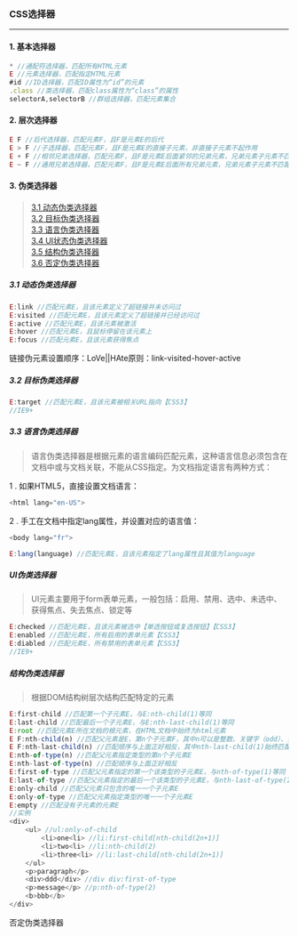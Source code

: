 ### CSS选择器
***
#### 1. 基本选择器
```javascript
* //通配符选择器，匹配所有HTML元素
E //元素选择器，匹配指定HTML元素
#id //ID选择器，匹配ID属性为“id”的元素
.class //类选择器，匹配class属性为“class”的属性
selectorA,selectorB //群组选择器，匹配元素集合
```
#### 2. 层次选择器
```javascript
E F //后代选择器，匹配元素F，且F是元素E的后代
E > F //子选择器，匹配元素F，且F是元素E的直接子元素，非直接子元素不起作用
E + F //相邻兄弟选择器，匹配元素F，且F是元素E后面紧邻的兄弟元素，兄弟元素子元素不匹配
E ~ F //通用兄弟选择器，匹配元素F，且F是元素E后面所有兄弟元素，兄弟元素子元素不匹配【CSS3】
```
#### 3. 伪类选择器
>[3.1 动态伪类选择器](#dynamic)  
>[3.2 目标伪类选择器](#target)  
>[3.3 语言伪类选择器](#language)  
>[3.4 UI状态伪类选择器](#ui)  
>[3.5 结构伪类选择器](#construct)  
>[3.6 否定伪类选择器](#deny) 

<a name="dynamic"></a> 
##### 3.1 动态伪类选择器
```javascript
E:link //匹配元素E，且该元素定义了超链接并未访问过
E:visited //匹配元素E，且该元素定义了超链接并已经访问过
E:active //匹配元素E，且该元素被激活
E:hover //匹配元素E，且鼠标停留在该元素上
E:focus //匹配元素E，且该元素获得焦点
```
链接伪元素设置顺序：LoVe||HAte原则：link-visited-hover-active
<a name="target"></a>
##### 3.2 目标伪类选择器
```javascript
E:target //匹配元素E，且该元素被相关URL指向【CSS3】
//IE9+
```
<a name="language"></a>
##### 3.3 语言伪类选择器
>语言伪类选择器是根据元素的语言编码匹配元素，这种语言信息必须包含在文档中或与文档关联，不能从CSS指定。为文档指定语言有两种方式：

1 . 如果HTML5，直接设置文档语言：
```javascript
<html lang="en-US">
```
2 . 手工在文档中指定lang属性，并设置对应的语言值：
```javascript
<body lang="fr">
```
```javascript
E:lang(language) //匹配元素E，且该元素指定了lang属性且其值为language
```
<a name="ui"></a>
##### UI伪类选择器
>UI元素主要用于form表单元素，一般包括：启用、禁用、选中、未选中、获得焦点、失去焦点、锁定等

```javascript
E:checked //匹配元素E，且该元素被选中【单选按钮或复选按钮】【CSS3】
E:enabled //匹配元素E，所有启用的表单元素【CSS3】
E:diabled //匹配元素E，所有禁用的表单元素【CSS3】
//IE9+
```
<a name="construct"></a>
##### 结构伪类选择器
>根据DOM结构树层次结构匹配特定的元素

```javascript
E:first-child //匹配第一个子元素E，与E:nth-child(1)等同
E:last-child //匹配最后一个子元素E，与E:nth-last-child(1)等同
E:root //匹配元素E所在文档的根元素，在HTML文档中始终为html元素
E F:nth-child(n) //匹配父元素是E，第n个子元素F，其中n可以是整数、关键字（odd）、公式（-n+1），而且n起始值为1
E F:nth-last-child(n) //匹配顺序与上面正好相反，其中nth-last-child(1)始终匹配最后一个元素
E:nth-of-type(n) //匹配父元素指定类型的第n个子元素E
E:nth-last-of-type(n) //匹配顺序与上面正好相反
E:first-of-type //匹配父元素指定的第一个该类型的子元素E，与nth-of-type(1)等同
E:last-of-type //匹配父元素指定的最后一个该类型的子元素E，与nth-last-of-type(1)等同
E:only-child //匹配父元素只包含的唯一一个子元素E
E:only-of-type //匹配父元素指定类型的唯一一个子元素E
E:empty //匹配没有子元素的元素E
//实例
<div>
    <ul> //ul:only-of-child
        <li>one<li> //li:first-child[nth-child(2n+1)]
        <li>two<li> //li:nth-child(2)
        <li>three<li> //li:last-child[nth-child(2n+1)]
    </ul>
    <p>paragraph</p> 
    <div>ddd</div> //div div:first-of-type
    <p>message</p> //p:nth-of-type(2)
    <b>bbb</b>
</div>
```
<a name="deny"></a>否定伪类选择器  
